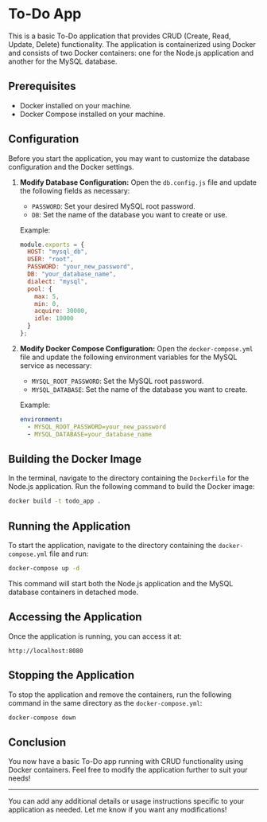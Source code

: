 # To-Do App

This is a basic To-Do application that provides CRUD (Create, Read, Update, Delete) functionality. The application is containerized using Docker and consists of two Docker containers: one for the Node.js application and another for the MySQL database.

## Prerequisites

- Docker installed on your machine.
- Docker Compose installed on your machine.


## Configuration

Before you start the application, you may want to customize the database configuration and the Docker settings.

1. **Modify Database Configuration:**
   Open the `db.config.js` file and update the following fields as necessary:
   - `PASSWORD`: Set your desired MySQL root password.
   - `DB`: Set the name of the database you want to create or use.

   Example:
   ```javascript
   module.exports = {
     HOST: "mysql_db",
     USER: "root",
     PASSWORD: "your_new_password",
     DB: "your_database_name",
     dialect: "mysql",
     pool: {
       max: 5,
       min: 0,
       acquire: 30000,
       idle: 10000
     }
   };
   ```

2. **Modify Docker Compose Configuration:**
   Open the `docker-compose.yml` file and update the following environment variables for the MySQL service as necessary:
   - `MYSQL_ROOT_PASSWORD`: Set the MySQL root password.
   - `MYSQL_DATABASE`: Set the name of the database you want to create.

   Example:
   ```yaml
   environment:
     - MYSQL_ROOT_PASSWORD=your_new_password
     - MYSQL_DATABASE=your_database_name
   ```

## Building the Docker Image

In the terminal, navigate to the directory containing the `Dockerfile` for the Node.js application. Run the following command to build the Docker image:

```bash
docker build -t todo_app .
```

## Running the Application

To start the application, navigate to the directory containing the `docker-compose.yml` file and run:

```bash
docker-compose up -d
```

This command will start both the Node.js application and the MySQL database containers in detached mode.

## Accessing the Application

Once the application is running, you can access it at:

```
http://localhost:8080
```

## Stopping the Application

To stop the application and remove the containers, run the following command in the same directory as the `docker-compose.yml`:

```bash
docker-compose down
```

## Conclusion

You now have a basic To-Do app running with CRUD functionality using Docker containers. Feel free to modify the application further to suit your needs!

---

You can add any additional details or usage instructions specific to your application as needed. Let me know if you want any modifications!
